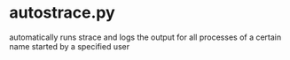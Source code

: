 autostrace.py
==========
automatically runs strace and logs the output for all processes of a certain name started by a specified user

